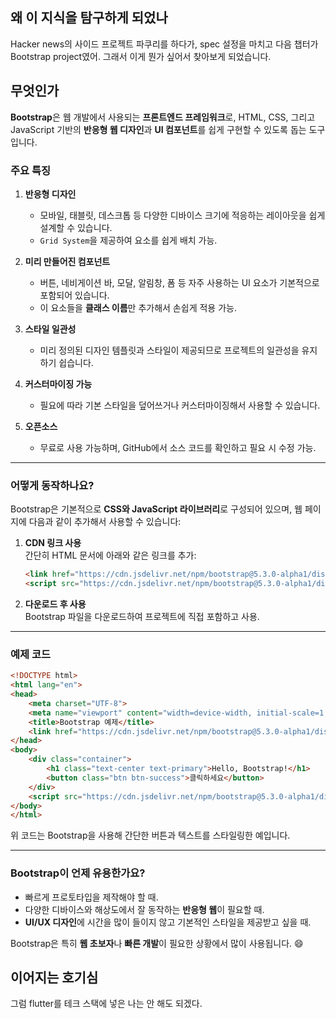 ## 왜 이 지식을 탐구하게 되었나
Hacker news의 사이드 프로젝트 파쿠리를 하다가, spec 설정을 마치고 다음 챕터가 Bootstrap project였어. 그래서 이게 뭔가 싶어서 찾아보게 되었습니다.

## 무엇인가

**Bootstrap**은 웹 개발에서 사용되는 **프론트엔드 프레임워크**로, HTML, CSS, 그리고 JavaScript 기반의 **반응형 웹 디자인**과 **UI 컴포넌트**를 쉽게 구현할 수 있도록 돕는 도구입니다.

### 주요 특징

1. **반응형 디자인**
    
    - 모바일, 태블릿, 데스크톱 등 다양한 디바이스 크기에 적응하는 레이아웃을 쉽게 설계할 수 있습니다.
    - `Grid System`을 제공하여 요소를 쉽게 배치 가능.
2. **미리 만들어진 컴포넌트**
    
    - 버튼, 네비게이션 바, 모달, 알림창, 폼 등 자주 사용하는 UI 요소가 기본적으로 포함되어 있습니다.
    - 이 요소들을 **클래스 이름**만 추가해서 손쉽게 적용 가능.
3. **스타일 일관성**
    
    - 미리 정의된 디자인 템플릿과 스타일이 제공되므로 프로젝트의 일관성을 유지하기 쉽습니다.
4. **커스터마이징 가능**
    
    - 필요에 따라 기본 스타일을 덮어쓰거나 커스터마이징해서 사용할 수 있습니다.
5. **오픈소스**
    
    - 무료로 사용 가능하며, GitHub에서 소스 코드를 확인하고 필요 시 수정 가능.

---

### 어떻게 동작하나요?

Bootstrap은 기본적으로 **CSS와 JavaScript 라이브러리**로 구성되어 있으며, 웹 페이지에 다음과 같이 추가해서 사용할 수 있습니다:

1. **CDN 링크 사용**  
    간단히 HTML 문서에 아래와 같은 링크를 추가:
    
    ```html
    <link href="https://cdn.jsdelivr.net/npm/bootstrap@5.3.0-alpha1/dist/css/bootstrap.min.css" rel="stylesheet">
    <script src="https://cdn.jsdelivr.net/npm/bootstrap@5.3.0-alpha1/dist/js/bootstrap.bundle.min.js"></script>
    ```
    
2. **다운로드 후 사용**  
    Bootstrap 파일을 다운로드하여 프로젝트에 직접 포함하고 사용.
    

---

### 예제 코드

```html
<!DOCTYPE html>
<html lang="en">
<head>
    <meta charset="UTF-8">
    <meta name="viewport" content="width=device-width, initial-scale=1.0">
    <title>Bootstrap 예제</title>
    <link href="https://cdn.jsdelivr.net/npm/bootstrap@5.3.0-alpha1/dist/css/bootstrap.min.css" rel="stylesheet">
</head>
<body>
    <div class="container">
        <h1 class="text-center text-primary">Hello, Bootstrap!</h1>
        <button class="btn btn-success">클릭하세요</button>
    </div>
    <script src="https://cdn.jsdelivr.net/npm/bootstrap@5.3.0-alpha1/dist/js/bootstrap.bundle.min.js"></script>
</body>
</html>
```

위 코드는 Bootstrap을 사용해 간단한 버튼과 텍스트를 스타일링한 예입니다.

---

### Bootstrap이 언제 유용한가요?

- 빠르게 프로토타입을 제작해야 할 때.
- 다양한 디바이스와 해상도에서 잘 동작하는 **반응형 웹**이 필요할 때.
- **UI/UX 디자인**에 시간을 많이 들이지 않고 기본적인 스타일을 제공받고 싶을 때.

Bootstrap은 특히 **웹 초보자**나 **빠른 개발**이 필요한 상황에서 많이 사용됩니다. 😄
## 이어지는 호기심

그럼 flutter를 테크 스택에 넣은 나는 안 해도 되겠다.